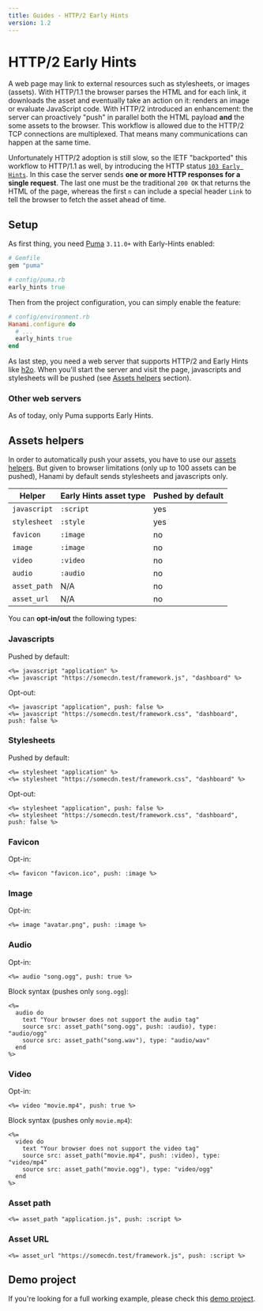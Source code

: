 ```yaml
---
title: Guides - HTTP/2 Early Hints
version: 1.2
---
```


# HTTP/2 Early Hints

A web page may link to external resources such as stylesheets, or images (assets).
With HTTP/1.1 the browser parses the HTML and for each link, it downloads the asset and eventually take an action on it: renders an image or evaluate JavaScript code.
With HTTP/2 introduced an enhancement: the server can proactively "push" in parallel both the HTML payload **and** the some assets to the browser. This workflow is allowed due to the HTTP/2 TCP connections are multiplexed. That means many communications can happen at the same time.

Unfortunately HTTP/2 adoption is still slow, so the IETF "backported" this workflow to HTTP/1.1 as well, by introducing the HTTP status [`103 Early Hints`](https://datatracker.ietf.org/doc/rfc8297/).
In this case the server sends **one or more HTTP responses for a single request**. The last one must be the traditional `200 OK` that returns the HTML of the page, whereas the first `n` can include a special header `Link` to tell the browser to fetch the asset ahead of time.

## Setup

As first thing, you need [Puma](http://puma.io/) `3.11.0+` with Early-Hints enabled:

```ruby
# Gemfile
gem "puma"
```

```ruby
# config/puma.rb
early_hints true
```

Then from the project configuration, you can simply enable the feature:

```ruby
# config/environment.rb
Hanami.configure do
  # ...
  early_hints true
end
```

As last step, you need a web server that supports HTTP/2 and Early Hints like [h2o](https://h2o.examp1e.net/).
When you'll start the server and visit the page, javascripts and stylesheets will be pushed (see [Assets helpers](#assets-helpers) section).

### Other web servers

As of today, only Puma supports Early Hints.

## Assets helpers

In order to automatically push your assets, you have to use our [assets helpers](/guides/1.2/helpers/assets).
But given to browser limitations (only up to 100 assets can be pushed), Hanami by default sends stylesheets and javascripts only.

<table class="table table-bordered">
  <thead>
    <tr>
      <th>Helper</th>
      <th>Early Hints asset type</th>
      <th>Pushed by default</th>
    </tr>
  </thead>
  <tbody>
    <tr>
      <td><code>javascript</code></td>
      <td><code>:script</code></td>
      <td>yes</td>
    </tr>
    <tr>
      <td><code>stylesheet</code></td>
      <td><code>:style</code></td>
      <td>yes</td>
    </tr>
    <tr>
      <td><code>favicon</code></td>
      <td><code>:image</code></td>
      <td>no</td>
    </tr>
    <tr>
      <td><code>image</code></td>
      <td><code>:image</code></td>
      <td>no</td>
    </tr>
    <tr>
      <td><code>video</code></td>
      <td><code>:video</code></td>
      <td>no</td>
    </tr>
    <tr>
      <td><code>audio</code></td>
      <td><code>:audio</code></td>
      <td>no</td>
    </tr>
    <tr>
      <td><code>asset_path</code></td>
      <td>N/A</td>
      <td>no</td>
    </tr>
    <tr>
      <td><code>asset_url</code></td>
      <td>N/A</td>
      <td>no</td>
    </tr>
  </tbody>
</table>

You can **opt-in/out** the following types:

### Javascripts

Pushed by default:

```erb
<%= javascript "application" %>
<%= javascript "https://somecdn.test/framework.js", "dashboard" %>
```

Opt-out:

```erb
<%= javascript "application", push: false %>
<%= javascript "https://somecdn.test/framework.css", "dashboard", push: false %>
```

### Stylesheets

Pushed by default:

```erb
<%= stylesheet "application" %>
<%= stylesheet "https://somecdn.test/framework.css", "dashboard" %>
```

Opt-out:

```erb
<%= stylesheet "application", push: false %>
<%= stylesheet "https://somecdn.test/framework.css", "dashboard", push: false %>
```

### Favicon

Opt-in:

```erb
<%= favicon "favicon.ico", push: :image %>
```

### Image

Opt-in:

```erb
<%= image "avatar.png", push: :image %>
```

### Audio

Opt-in:

```erb
<%= audio "song.ogg", push: true %>
```

Block syntax (pushes only `song.ogg`):

```erb
<%=
  audio do
    text "Your browser does not support the audio tag"
    source src: asset_path("song.ogg", push: :audio), type: "audio/ogg"
    source src: asset_path("song.wav"), type: "audio/wav"
  end
%>
```

### Video

Opt-in:

```erb
<%= video "movie.mp4", push: true %>
```

Block syntax (pushes only `movie.mp4`):

```erb
<%=
  video do
    text "Your browser does not support the video tag"
    source src: asset_path("movie.mp4", push: :video), type: "video/mp4"
    source src: asset_path("movie.ogg"), type: "video/ogg"
  end
%>
```

### Asset path

```erb
<%= asset_path "application.js", push: :script %>
```

### Asset URL

```erb
<%= asset_url "https://somecdn.test/framework.js", push: :script %>
```

## Demo project

If you're looking for a full working example, please check this [demo project](https://github.com/jodosha/hall_of_fame).
